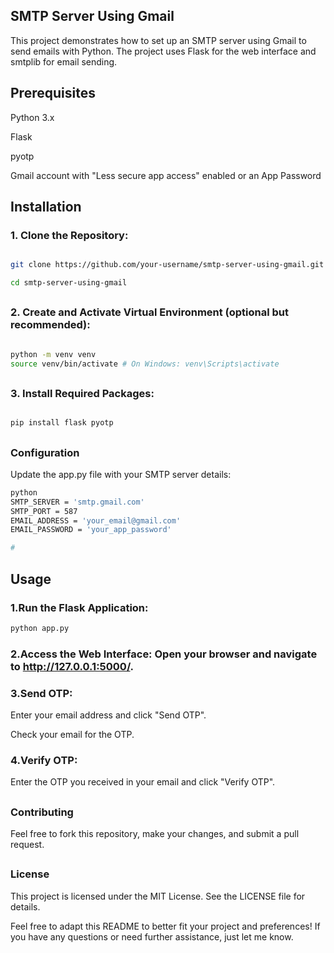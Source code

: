 ## SMTP Server Using Gmail

This project demonstrates how to set up an SMTP server using Gmail to send emails with Python. The project uses Flask for the web interface and smtplib for email sending.

## Prerequisites
Python 3.x

Flask

pyotp

Gmail account with "Less secure app access" enabled or an App Password

## Installation
### 1. Clone the Repository:


```sh

git clone https://github.com/your-username/smtp-server-using-gmail.git

cd smtp-server-using-gmail

```
## 

### 2. Create and Activate Virtual Environment (optional but recommended):


```sh

python -m venv venv
source venv/bin/activate # On Windows: venv\Scripts\activate
```
##

### 3. Install Required Packages:


```sh

pip install flask pyotp
```
##

### Configuration
Update the app.py file with your SMTP server details:

```sh
python
SMTP_SERVER = 'smtp.gmail.com'
SMTP_PORT = 587
EMAIL_ADDRESS = 'your_email@gmail.com'
EMAIL_PASSWORD = 'your_app_password'

# 
```

## Usage
### 1.Run the Flask Application:


```sh
python app.py
```

### 2.Access the Web Interface: Open your browser and navigate to http://127.0.0.1:5000/.


### 3.Send OTP:

Enter your email address and click "Send OTP".

Check your email for the OTP.

### 4.Verify OTP:

Enter the OTP you received in your email and click "Verify OTP".

##

### Contributing
Feel free to fork this repository, make your changes, and submit a pull request.

##

### License
This project is licensed under the MIT License. See the LICENSE file for details.

Feel free to adapt this README to better fit your project and preferences! If you have any questions or need further assistance, just let me know.

